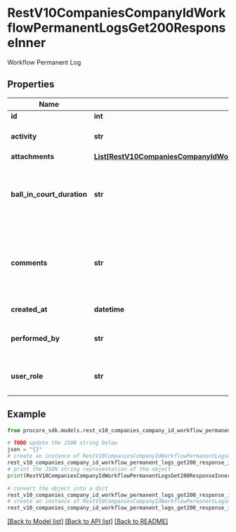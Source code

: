 # RestV10CompaniesCompanyIdWorkflowPermanentLogsGet200ResponseInner

Workflow Permanent Log

## Properties

Name | Type | Description | Notes
------------ | ------------- | ------------- | -------------
**id** | **int** | ID | [optional] 
**activity** | **str** | Name of the activity logged | [optional] 
**attachments** | [**List[RestV10CompaniesCompanyIdWorkflowPermanentLogsGet200ResponseInnerAttachmentsInner]**](RestV10CompaniesCompanyIdWorkflowPermanentLogsGet200ResponseInnerAttachmentsInner.md) |  | [optional] 
**ball_in_court_duration** | **str** | How long the assignee was responsible prior to acting | [optional] 
**comments** | **str** | Comments provided by the assignee when acting in the workflow | [optional] 
**created_at** | **datetime** | Log recorded at | [optional] 
**performed_by** | **str** | Name of the user performing the activity | [optional] 
**user_role** | **str** | Name of the workflow role | [optional] 

## Example

```python
from procore_sdk.models.rest_v10_companies_company_id_workflow_permanent_logs_get200_response_inner import RestV10CompaniesCompanyIdWorkflowPermanentLogsGet200ResponseInner

# TODO update the JSON string below
json = "{}"
# create an instance of RestV10CompaniesCompanyIdWorkflowPermanentLogsGet200ResponseInner from a JSON string
rest_v10_companies_company_id_workflow_permanent_logs_get200_response_inner_instance = RestV10CompaniesCompanyIdWorkflowPermanentLogsGet200ResponseInner.from_json(json)
# print the JSON string representation of the object
print(RestV10CompaniesCompanyIdWorkflowPermanentLogsGet200ResponseInner.to_json())

# convert the object into a dict
rest_v10_companies_company_id_workflow_permanent_logs_get200_response_inner_dict = rest_v10_companies_company_id_workflow_permanent_logs_get200_response_inner_instance.to_dict()
# create an instance of RestV10CompaniesCompanyIdWorkflowPermanentLogsGet200ResponseInner from a dict
rest_v10_companies_company_id_workflow_permanent_logs_get200_response_inner_from_dict = RestV10CompaniesCompanyIdWorkflowPermanentLogsGet200ResponseInner.from_dict(rest_v10_companies_company_id_workflow_permanent_logs_get200_response_inner_dict)
```
[[Back to Model list]](../README.md#documentation-for-models) [[Back to API list]](../README.md#documentation-for-api-endpoints) [[Back to README]](../README.md)


